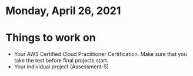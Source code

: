 # Monday, April 26, 2021

# Things to work on
- Your AWS Certified Cloud Practitioner Certification. Make sure that you take the test before final projects start.
- Your individual project (Assessment-5)
